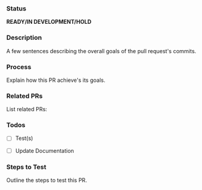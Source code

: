 ### Status
**READY/IN DEVELOPMENT/HOLD**


### Description
A few sentences describing the overall goals of the pull request's commits.


### Process
Explain how this PR achieve's its goals.


### Related PRs
List related PRs:


### Todos
- [ ] Test(s)
- [ ] Update Documentation


### Steps to Test
Outline the steps to test this PR.



